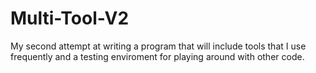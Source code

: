 Multi-Tool-V2
=============

My second attempt at writing a program that will include tools that I use frequently and a testing enviroment for playing around with other code.
